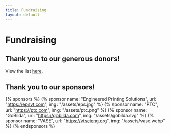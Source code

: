 ```yaml
---
title: Fundraising
layout: default
---
```

# Fundraising
## Thank you to our generous donors!
View the list [here](https://www.gofundme.com/f/crsx6v-a-cause-i-care-about-needs-help/donations).

## Thank you to our sponsors!
{% sponsors %}
{% sponsor name: "Engineered Printing Solutions", url: "https://epsvt.com", img: "/assets/eps.jpg" %}
{% sponsor name: "PTC", url: "https://ptc.com", img: "/assets/ptc.png" %}
{% sponsor name: "GoBilda", url: "https://gobilda.com", img: "/assets/gobilda.svg" %}
{% sponsor name: "VASE", url: "https://vtscieng.org", img: "/assets/vase.webp" %}
{% endsponsors %}